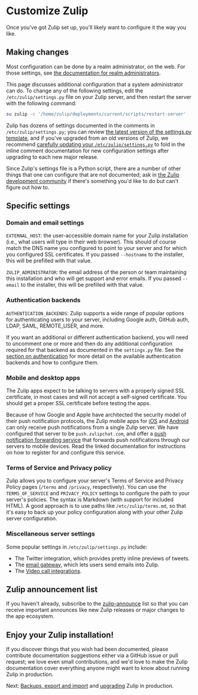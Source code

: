 # Customize Zulip

Once you've got Zulip set up, you'll likely want to configure it the
way you like.

## Making changes

Most configuration can be done by a realm administrator, on the web.
For those settings, see [the documentation for realm
administrators][realm-admin-docs].

[realm-admin-docs]: https://zulip.com/help/getting-your-organization-started-with-zulip

This page discusses additional configuration that a system
administrator can do. To change any of the following settings, edit
the `/etc/zulip/settings.py` file on your Zulip server, and then
restart the server with the following command:

```bash
su zulip -c '/home/zulip/deployments/current/scripts/restart-server'
```

Zulip has dozens of settings documented in the comments in
`/etc/zulip/settings.py`; you can review [the latest version of the
settings.py template][settings-py-template], and if you've upgraded
from an old versions of Zulip, we recommend [carefully updating your
`/etc/zulip/settings.py`][update-settings-docs] to fold in the inline
comment documentation for new configuration settings after upgrading
to each new major release.

[update-settings-docs]: ../production/upgrade-or-modify.html#updating-settings-py-inline-documentation
[settings-py-template]: https://github.com/zulip/zulip/blob/main/zproject/prod_settings_template.py

Since Zulip's settings file is a Python script, there are a number of
other things that one can configure that are not documented; ask in
[the Zulip development community](https://zulip.com/developer-community/)
if there's something you'd like to do but can't figure out how to.

## Specific settings

### Domain and email settings

`EXTERNAL_HOST`: the user-accessible domain name for your Zulip
installation (i.e., what users will type in their web browser). This
should of course match the DNS name you configured to point to your
server and for which you configured SSL certificates. If you passed
`--hostname` to the installer, this will be prefilled with that value.

`ZULIP_ADMINISTRATOR`: the email address of the person or team
maintaining this installation and who will get support and error
emails. If you passed `--email` to the installer, this will be
prefilled with that value.

### Authentication backends

`AUTHENTICATION_BACKENDS`: Zulip supports a wide range of popular
options for authenticating users to your server, including Google
auth, GitHub auth, LDAP, SAML, REMOTE_USER, and more.

If you want an additional or different authentication backend, you
will need to uncomment one or more and then do any additional
configuration required for that backend as documented in the
`settings.py` file. See the
[section on authentication](../production/authentication-methods.md) for more
detail on the available authentication backends and how to configure
them.

### Mobile and desktop apps

The Zulip apps expect to be talking to servers with a properly
signed SSL certificate, in most cases and will not accept a
self-signed certificate. You should get a proper SSL certificate
before testing the apps.

Because of how Google and Apple have architected the security model of
their push notification protocols, the Zulip mobile apps for
[iOS](https://itunes.apple.com/us/app/zulip/id1203036395) and
[Android](https://play.google.com/store/apps/details?id=com.zulipmobile)
can only receive push notifications from a single Zulip server. We
have configured that server to be `push.zulipchat.com`, and offer a
[push notification forwarding service](mobile-push-notifications.md) that
forwards push notifications through our servers to mobile devices.
Read the linked documentation for instructions on how to register for
and configure this service.

### Terms of Service and Privacy policy

Zulip allows you to configure your server's Terms of Service and
Privacy Policy pages (`/terms` and `/privacy`, respectively). You can
use the `TERMS_OF_SERVICE` and `PRIVACY_POLICY` settings to configure
the path to your server's policies. The syntax is Markdown (with
support for included HTML). A good approach is to use paths like
`/etc/zulip/terms.md`, so that it's easy to back up your policy
configuration along with your other Zulip server configuration.

### Miscellaneous server settings

Some popular settings in `/etc/zulip/settings.py` include:

- The Twitter integration, which provides pretty inline previews of
  tweets.
- The [email gateway](../production/email-gateway.md), which lets
  users send emails into Zulip.
- The [Video call integrations](../production/video-calls.md).

## Zulip announcement list

If you haven't already, subscribe to the
[zulip-announce](https://groups.google.com/g/zulip-announce)
list so that you can receive important announces like new Zulip
releases or major changes to the app ecosystem.

## Enjoy your Zulip installation!

If you discover things that you wish had been documented, please
contribute documentation suggestions either via a GitHub issue or pull
request; we love even small contributions, and we'd love to make the
Zulip documentation cover everything anyone might want to know about
running Zulip in production.

Next: [Backups, export and import](../production/export-and-import.md) and
[upgrading](../production/upgrade-or-modify.md) Zulip in production.
